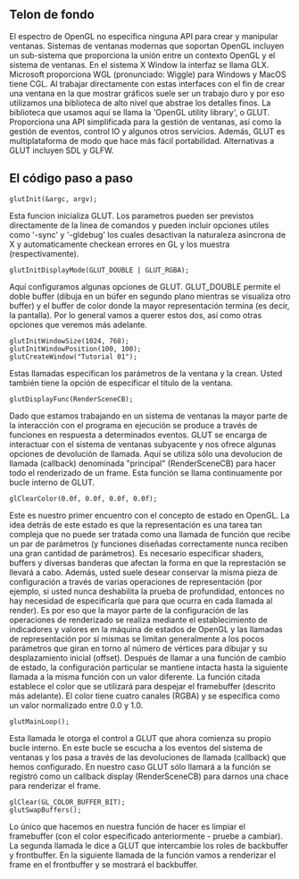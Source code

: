 ## Telon de fondo 

El espectro de OpenGL no especifica ninguna API para crear y manipular ventanas. Sistemas de ventanas modernas que soportan OpenGL incluyen un sub-sistema que proporciona la unión entre un contexto OpenGL y el sistema de ventanas. En el sistema X Window la interfaz se llama GLX. Microsoft proporciona WGL (pronunciado: Wiggle) para Windows y MacOS tiene CGL. Al trabajar directamente con estas interfaces con el fin de crear una ventana en la que mostrar gráficos suele ser un trabajo duro y por eso utilizamos una biblioteca de alto nivel que abstrae los detalles finos. La biblioteca que usamos aquí se llama la 'OpenGL utility library', o GLUT. Proporciona una API simplificada para la gestión de ventanas, así como la gestión de eventos, control IO y algunos otros servicios. Además, GLUT es multiplataforma de modo que hace más fácil portabilidad. Alternativas a GLUT incluyen SDL y GLFW.  

## El código paso a paso 

`glutInit(&argc, argv);`

Esta funcion inicializa GLUT. Los parametros pueden ser previstos directamente de la linea de comandos y pueden incluir opciones utiles como    '-sync' y '-gldebug' los cuales desactivan la naturaleza asincrona de X y automaticamente checkean errores en GL y los muestra (respectivamente).  

`glutInitDisplayMode(GLUT_DOUBLE | GLUT_RGBA);`

Aquí configuramos algunas opciones de GLUT. GLUT_DOUBLE permite el doble buffer (dibuja en un búfer en segundo plano mientras se visualiza otro buffer) y el buffer de color donde la mayor representación termina (es decir, la pantalla). Por lo general vamos a querer estos dos, así como otras opciones que veremos más adelante.  

```
glutInitWindowSize(1024, 768);
glutInitWindowPosition(100, 100);
glutCreateWindow("Tutorial 01");
```

Estas llamadas especifican los parámetros de la ventana y la crean. Usted también tiene la opción de especificar el título de la ventana.  
 
`glutDisplayFunc(RenderSceneCB);` 
 
Dado que estamos trabajando en un sistema de ventanas la mayor parte de la interacción con el programa en ejecución se produce a través de funciones en respuesta a determinados eventos. GLUT se encarga de interactuar con el sistema de ventanas subyacente y nos ofrece algunas opciones de devolución de llamada. Aquí se utiliza sólo una devolucion de llamada (callback) denominada "principal" (RenderSceneCB) para hacer todo el renderizado de un frame. Esta función se llama continuamente por bucle interno de GLUT.  
 
`glClearColor(0.0f, 0.0f, 0.0f, 0.0f);` 
 
Este es nuestro primer encuentro con el concepto de estado en OpenGL. La idea detrás de este estado es que la representación es una tarea tan compleja que no puede ser tratada como una llamada de función que recibe un par de parámetros (y funciones diseñadas correctamente nunca reciben una gran cantidad de parámetros). Es necesario especificar shaders, buffers y diversas banderas que afectan la forma en que la represtación se llevará a cabo. Además, usted suele desear conservar la misma pieza de configuración a través de varias operaciones de representación (por ejemplo, si usted nunca deshabilita la prueba de profundidad, entonces no hay necesidad de especificarla que para que ocurra en cada llamada al render). Es por eso que la mayor parte de la configuración de las operaciones de renderizado se realiza mediante el establecimiento de indicadores y valores en la máquina de estados de OpenGL y las llamadas de representación por sí mismas se limitan generalmente a los pocos parámetros que giran en torno al número de vértices para dibujar y su desplazamiento inicial (offset). Después de llamar a una función de cambio de estado, la configuración particular se mantiene intacta hasta la siguiente llamada a la misma función con un valor diferente. La función citada establece el color que se utilizará para despejar el framebuffer (descrito más adelante). El color tiene cuatro canales (RGBA) y se especifica como un valor normalizado entre 0.0 y 1.0.  

`glutMainLoop();` 

Esta llamada le otorga el control a GLUT que ahora comienza su propio bucle interno. En este bucle se escucha a los eventos del sistema de ventanas y los pasa a través de las devoluciones de llamada (callback) que hemos configurado. En nuestro caso GLUT sólo llamará a la función se registró como un callback display (RenderSceneCB) para darnos una chace para renderizar el frame.  

```
glClear(GL_COLOR_BUFFER_BIT);
glutSwapBuffers(); 
```

Lo único que hacemos en nuestra función de hacer es limpiar el framebuffer (con el color especificado anteriormente - pruebe a cambiar). La segunda llamada le dice a GLUT que intercambie los roles de backbuffer y frontbuffer. En la siguiente llamada de la función vamos a renderizar el frame en el frontbuffer y se mostrará el backbuffer. 